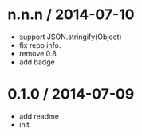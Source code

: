 
n.n.n / 2014-07-10
==================

  * support JSON.stringify(Object)
  * fix repo info.
  * remove 0.8
  * add badge

0.1.0 / 2014-07-09
==================

  * add readme
  * init

